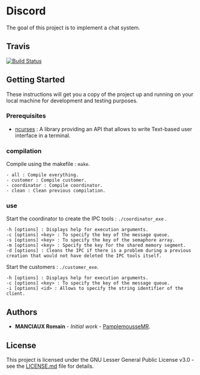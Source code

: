 # Discord

The goal of this project is to implement a chat system.

## Travis

[![Build Status](https://travis-ci.com/PamplemousseMR/Discord.svg?branch=master)](https://travis-ci.com/PamplemousseMR/Discord)

## Getting Started

These instructions will get you a copy of the project up and running on your local machine for development and testing purposes.

### Prerequisites

- [ncurses](https://en.wikipedia.org/wiki/Ncurses) : A library providing an API that allows to write Text-based user interface in a terminal.

### compilation

Compile using the makefile : `make`.

```
- all : Compile everything.
- customer : Compile customer.
- coordinator : Compile coordinator.
- clean : Clean previous compilation.
```

### use

Start the coordinator to create the IPC tools : `./coordinator_exe` .
```
-h [options] : Displays help for execution arguments. 
-c [options] <key> : To specify the key of the message queue.
-s [options] <key> : To specify the key of the semaphore array. 
-m [options] <key> : Specify the key for the shared memory segment. 
-d [options] : Cleans the IPC if there is a problem during a previous creation that would not have deleted the IPC tools itself.
```

Start the customers : `./customer_exe`.

```
-h [options] : Displays help for execution arguments. 
-c [options] <key> : To specify the key of the message queue. 
-i [options] <id> : Allows to specify the string identifier of the client.
```

## Authors

* **MANCIAUX Romain** - *Initial work* - [PamplemousseMR](https://github.com/PamplemousseMR).

## License

This project is licensed under the GNU Lesser General Public License v3.0 - see the [LICENSE.md](LICENSE.md) file for details.